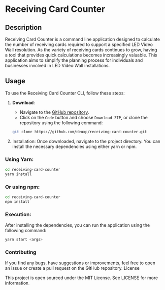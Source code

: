 # Receiving Card Counter

## Description

Receiving Card Counter is a command line application designed to calculate the number of receiving cards required to support a specified LED Video Wall resolution. As the variety of receiving cards continues to grow, having a tool that provides quick calculations becomes increasingly valuable. This application aims to simplify the planning process for individuals and businesses involved in LED Video Wall installations.

## Usage

To use the Receiving Card Counter CLI, follow these steps:

1. **Download**:

    - Navigate to the [GitHub repository](https://github.com/deuxp/receiving-card-counter/tree/main).
    - Click on the `Code` button and choose `Download ZIP`, or clone the repository using the following command:

    ```bash
    git clone https://github.com/deuxp/receiving-card-counter.git
    ```

1. Installation:
   Once downloaded, navigate to the project directory.
   You can install the necessary dependencies using either yarn or npm.

### Using Yarn:

```bash
cd receiving-card-counter
yarn install
```

### Or using npm:

```bash
cd receiving-card-counter
npm install
```

### Execution:

After installing the dependencies, you can run the application using the following command:

```bash
yarn start <args>
```

### Contributing

If you find any bugs, have suggestions or improvements, feel free to open an issue or create a pull request on the GitHub repository.
License

This project is open sourced under the MIT License. See LICENSE for more information.

